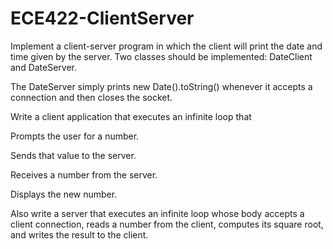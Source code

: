 ﻿# ECE422-ClientServer
Implement a client-server program in which the client will print the date and time given by the server. Two classes should be implemented: DateClient and DateServer.

The DateServer simply prints new Date().toString() whenever it accepts a connection and then closes the socket.

Write a client application that executes an infinite loop that

Prompts the user for a number.

Sends that value to the server.

Receives a number from the server.

Displays the new number.

Also write a server that executes an infinite loop whose body accepts a client connection, reads a number from the client, computes its square root, and writes the result to the client.
